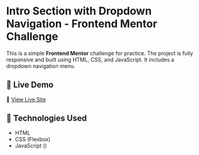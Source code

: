 # Intro Section with Dropdown Navigation - Frontend Mentor Challenge

This is a simple **Frontend Mentor** challenge for practice. The project is fully responsive and built using HTML, CSS, and JavaScript. It includes a dropdown navigation menu.

## 🚀 Live Demo
🔗 [View Live Site](https://amitkumar1590.github.io/Intro-section-with-dropdown-navigation/)

## 📌 Technologies Used
- HTML
- CSS (Flexbox)
- JavaScript ()
